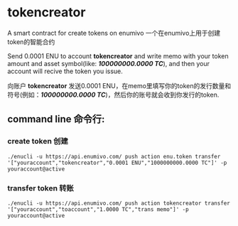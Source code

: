 # tokencreator
A smart contract for create tokens on enumivo
一个在enumivo上用于创建token的智能合约

Send 0.0001 ENU to account **tokencreator** and write memo with your token amount and asset symbol(like: ***100000000.0000 TC***), and then your account will recive the token you issue.

向账户 **tokencreator** 发送0.0001 ENU，在memo里填写你的token的发行数量和符号(例如：***100000000.0000 TC***)，然后你的账号就会收到你发行的token.

## command line 命令行:

### create token 创建
```
./enucli -u https://api.enumivo.com/ push action enu.token transfer '["youraccount","tokencreator","0.0001 ENU","1000000000.0000 TC"]' -p youraccount@active
```

### transfer token 转账
```
./enucli -u https://api.enumivo.com/ push action tokencreator transfer '["youraccount","toaccount","1.0000 TC","trans memo"]' -p youraccount@active
```

